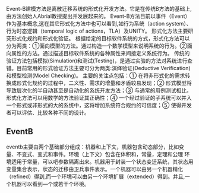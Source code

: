 Event-B建模方法是离散迁移系统的形式化开发方法。它是在传统B方法的基础上,由方法创始人Abrial教授提出并发展起来的。 
Event-B方法目前以事件（Event）作为基本概念,这在其它形式化方法中也可以看到,如行为系统（action system）、行为时态逻辑（temporal logic of actions，TLA）及UNITY。
形式化方法主要研究形式化规约和形式化验证。
根据给定的目标软件系统的方式，形式化方法可以分为两类：①面向模型的方法。通过构造一个数学模型来说明系统的行为。②面向属性的方法。通过描述目标软件系统的各种属性来间接定义系统行为。
传统的验证方法包括模拟(Simulation)和测试(Testing)，是通过实验的方法对系统进行查错。目前常用的形式验证方法主要可分为两类:演绎验证(Deductive Verification)和模型检测(Model Checking)。
主要的关注点包括：① 在将非形式化的需求转换成形式化规约的过程中，二义性、需求的增量和矛盾较易发现；② 形式模型将导致层次化的半自动甚至是自动化的系统开发方法；③ 与通常的用例测试相比，形式化方法可以用数学的方法验证其正确性；④ 一个经过验证的子系统可以并入一个形式或非形式的大的系统中，这将增加系统符合规约的可信度；⑤ 使得开发者可以评估、比较各种不同的设计。
## EventB
eventb主要由两个基础部分组成：机器和上下文，机器包含动态部分，比如变量、不变式、变式和事件。环境（上下文）包含在体积和，常量，定理和公理
环境适用于常量，可以吧参数隔离出来。机器用于封装一个状态变迁系统，其状态用变量集合表示，状态的迁移由卫兵事件表示。一个机器可以由另一个机器精化（refined）得到,而一个环境可以由另一个环境扩展（extended）得到。并且,一个机器可以看到—个或若干个环境。
